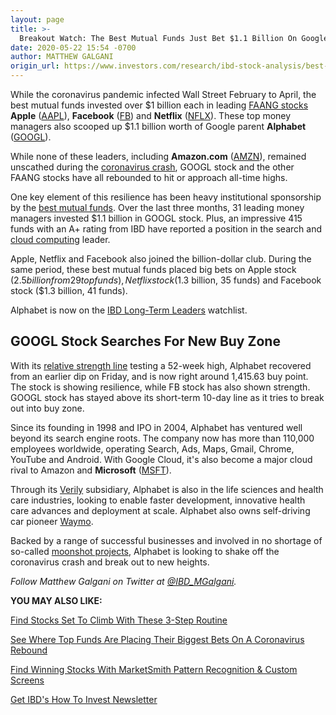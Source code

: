```yaml
---
layout: page
title: >-
  Breakout Watch: The Best Mutual Funds Just Bet $1.1 Billion On Google Stock
date: 2020-05-22 15:54 -0700
author: MATTHEW GALGANI
origin_url: https://www.investors.com/research/ibd-stock-analysis/best-mutual-funds-invest-big-in-google-stock-fb-aapl-nflx-amzn-faang-stocks/
---
```





While the coronavirus pandemic infected Wall Street February to April, the best mutual funds invested over $1 billion each in leading [FAANG stocks](https://www.investors.com/news/technology/fang-stocks-news-quotes-facebook-amazon-netflix-google/) **Apple** ([AAPL](https://research.investors.com/quote.aspx?symbol=AAPL)), **Facebook** ([FB](https://research.investors.com/quote.aspx?symbol=FB)) and **Netflix** ([NFLX](https://research.investors.com/quote.aspx?symbol=NFLX)). These top money managers also scooped up $1.1 billion worth of Google parent **Alphabet** ([GOOGL](https://research.investors.com/quote.aspx?symbol=GOOGL)).




While none of these leaders, including **Amazon.com** ([AMZN](https://research.investors.com/quote.aspx?symbol=AMZN)), remained unscathed during the [coronavirus crash](https://www.investors.com/research/coronavirus-stock-market-crash-survival-guide/), GOOGL stock and the other FAANG stocks have all rebounded to hit or approach all-time highs.


One key element of this resilience has been heavy institutional sponsorship by the [best mutual funds](https://www.investors.com/etfs-and-funds/mutual-funds/best-mutual-funds-microsoft-apple-facebook-google-lead-stocks-to-buy-watch/). Over the last three months, 31 leading money managers invested $1.1 billion in GOOGL stock. Plus, an impressive 415 funds with an A+ rating from IBD have reported a position in the search and [cloud computing](https://www.investors.com/news/technology/cloud-computing-cloud-stocks/) leader.


Apple, Netflix and Facebook also joined the billion-dollar club. During the same period, these best mutual funds placed big bets on Apple stock ($2.5 billion from 29 top funds), Netflix stock ($1.3 billion, 35 funds) and Facebook stock ($1.3 billion, 41 funds).


Alphabet is now on the [IBD Long-Term Leaders](https://www.investors.com/research/ibd-long-term-leaders-screen/) watchlist.


GOOGL Stock Searches For New Buy Zone
-------------------------------------


With its [relative strength line](https://www.investors.com/how-to-invest/investors-corner/a-stock-breakout-specialty-tool-the-relative-strength-line/) testing a 52-week high, Alphabet recovered from an earlier dip on Friday, and is now right around 1,415.63 buy point. The stock is showing resilience, while FB stock has also shown strength. GOOGL stock has stayed above its short-term 10-day line as it tries to break out into buy zone.


Since its founding in 1998 and IPO in 2004, Alphabet has ventured well beyond its search engine roots. The company now has more than 110,000 employees worldwide, operating Search, Ads, Maps, Gmail, Chrome, YouTube and Android. With Google Cloud, it's also become a major cloud rival to Amazon and **Microsoft** ([MSFT](https://research.investors.com/quote.aspx?symbol=MSFT)).


Through its [Verily](https://verily.com/) subsidiary, Alphabet is also in the life sciences and health care industries, looking to enable faster development, innovative health care advances and deployment at scale. Alphabet also owns self-driving car pioneer [Waymo](https://waymo.com/).


Backed by a range of successful businesses and involved in no shortage of so-called [moonshot projects](https://x.company/), Alphabet is looking to shake off the coronavirus crash and break out to new heights.



*Follow Matthew Galgani on Twitter at [@IBD\_MGalgani](https://twitter.com/ibd_mgalgani).*


**YOU MAY ALSO LIKE:**


[Find Stocks Set To Climb With These 3-Step Routine](https://www.investors.com/research/how-to-invest-in-the-stock-market-start-with-a-simple-routine/)


[See Where Top Funds Are Placing Their Biggest Bets On A Coronavirus Rebound](https://www.investors.com/etfs-and-funds/mutual-funds/best-mutual-funds-microsoft-apple-facebook-google-lead-stocks-to-buy-watch/)


[Find Winning Stocks With MarketSmith Pattern Recognition & Custom Screens](https://www.investors.com/product/marketsmith/?artProdLink=MarketSmith)


[Get IBD's How To Invest Newsletter](https://shop.investors.com/offer/splashresponsive.aspx?id=newsletters-howtoinvest)




